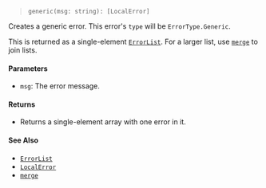 <!--
 Copyright (c) 2020 Thomas J. Otterson
 
 This software is released under the MIT License.
 https://opensource.org/licenses/MIT
-->

> `generic(msg: string): [LocalError]`

Creates a generic error. This error's `type` will be `ErrorType.Generic`.

This is returned as a single-element [`ErrorList`](../types/errorlist.md). For a larger list, use [`merge`](merge.md) to join lists.

#### Parameters

* `msg`: The error message.

#### Returns

* Returns a single-element array with one error in it.

#### See Also

* [`ErrorList`](../types/errorlist.md)
* [`LocalError`](../types/localerror.md)
* [`merge`](merge.md)